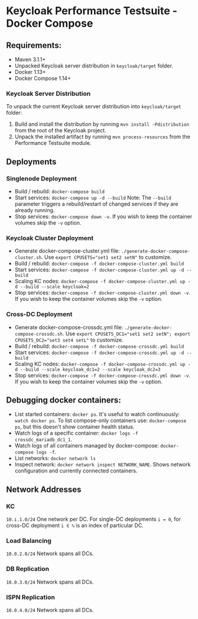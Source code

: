# Keycloak Performance Testsuite - Docker Compose

## Requirements:
- Maven 3.1.1+
- Unpacked Keycloak server distribution in `keycloak/target` folder.
- Docker 1.13+
- Docker Compose 1.14+

### Keycloak Server Distribution
To unpack the current Keycloak server distribution into `keycloak/target` folder:
1. Build and install the distribution by running `mvn install -Pdistribution` from the root of the Keycloak project.
2. Unpack the installed artifact by running `mvn process-resources` from the Performance Testsuite module.

## Deployments

### Singlenode Deployment
- Build / rebuild: `docker-compose build`
- Start services: `docker-compose up -d --build`
  Note: The `--build` parameter triggers a rebuild/restart of changed services if they are already running.
- Stop services: `docker-compose down -v`. If you wish to keep the container volumes skip the `-v` option.

### Keycloak Cluster Deployment
- Generate docker-compose-cluster.yml file: `./generate-docker-compose-cluster.sh`. Use `export CPUSETS="set1 set2 setN"` to customize.
- Build / rebuild: `docker-compose -f docker-compose-cluster.yml build`
- Start services: `docker-compose -f docker-compose-cluster.yml up -d --build`
- Scaling KC nodes: `docker-compose -f docker-compose-cluster.yml up -d --build --scale keycloak=2`
- Stop services: `docker-compose -f docker-compose-cluster.yml down -v`. If you wish to keep the container volumes skip the `-v` option.

### Cross-DC Deployment
- Generate docker-compose-crossdc.yml file: `./generate-docker-compose-crossdc.sh`. Use `export CPUSETS_DC1="set1 set2 setN"; export CPUSETS_DC2="set3 set4 setL"` to customize.
- Build / rebuild: `docker-compose -f docker-compose-crossdc.yml build`
- Start services: `docker-compose -f docker-compose-crossdc.yml up -d --build`
- Scaling KC nodes: `docker-compose -f docker-compose-crossdc.yml up -d --build --scale keycloak_dc1=2 --scale keycloak_dc2=3`
- Stop services: `docker-compose -f docker-compose-crossdc.yml down -v`. If you wish to keep the container volumes skip the `-v` option.

## Debugging docker containers:
- List started containers: `docker ps`. It's useful to watch continuously: `watch docker ps`.
  To list compose-only containers use: `docker-compose ps`, but this doesn't show container health status.
- Watch logs of a specific container: `docker logs -f crossdc_mariadb_dc1_1`.
- Watch logs of all containers managed by docker-compose: `docker-compose logs -f`.
- List networks: `docker network ls`
- Inspect network: `docker network inspect NETWORK_NAME`. Shows network configuration and currently connected containers.

## Network Addresses
### KC
`10.i.1.0/24` One network per DC. For single-DC deployments `i = 0`, for cross-DC deployment `i ∈ ℕ` is an index of particular DC.
### Load Balancing
`10.0.2.0/24` Network spans all DCs.
### DB Replication
`10.0.3.0/24` Network spans all DCs.
### ISPN Replication
`10.0.4.0/24` Network spans all DCs.
